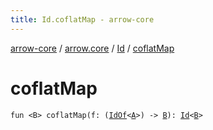 ```yaml
---
title: Id.coflatMap - arrow-core
---
```


[arrow-core](../../index.html) / [arrow.core](../index.html) / [Id](index.html) / [coflatMap](./coflat-map.html)

# coflatMap

`fun <B> coflatMap(f: (`[`IdOf`](../-id-of.html)`<`[`A`](index.html#A)`>) -> `[`B`](coflat-map.html#B)`): `[`Id`](index.html)`<`[`B`](coflat-map.html#B)`>`